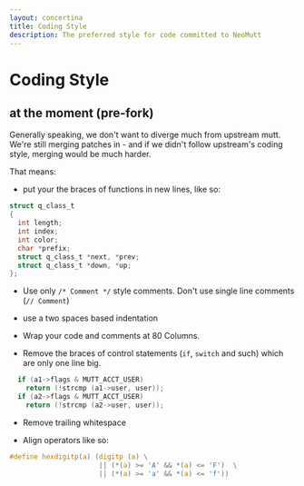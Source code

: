 ```yaml
---
layout: concertina
title: Coding Style
description: The preferred style for code committed to NeoMutt
---
```


# Coding Style

## at the moment (pre-fork)

Generally speaking, we don't want to diverge much from upstream mutt. We're
still merging patches in - and if we didn't follow upstream's coding style,
merging would be much harder.

That means:

* put your the braces of functions in new lines, like so:

```c
struct q_class_t
{
  int length;
  int index;
  int color;
  char *prefix;
  struct q_class_t *next, *prev;
  struct q_class_t *down, *up;
};
```

* Use only `/* Comment */` style comments. Don't use single line comments (`//
  Comment`)

* use a two spaces based indentation

* Wrap your code and comments at 80 Columns.

* Remove the braces of control statements (`if`, `switch` and such) which are
  only one line big.

```c
  if (a1->flags & MUTT_ACCT_USER)
    return (!strcmp (a1->user, user));
  if (a2->flags & MUTT_ACCT_USER)
    return (!strcmp (a2->user, user));
```

* Remove trailing whitespace

* Align operators like so:

```c
#define hexdigitp(a) (digitp (a) \
                      || (*(a) >= 'A' && *(a) <= 'F')  \
                      || (*(a) >= 'a' && *(a) <= 'f'))
```
